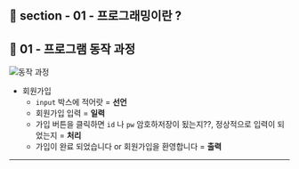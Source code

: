 ## 📝 section - 01 - 프로그래밍이란 ?

## 📍 01 - 프로그램 동작 과정

![동작 과정](https://user-images.githubusercontent.com/93629804/179395081-4593c5d7-a28c-481a-811e-3e1a6b345cff.png)

* 회원가입 
    * `input` 박스에 적어랏 = **선언**
    * 회원가입 입력 = **일력**
    * 가입 버튼을 클릭하면 `id` 나 `pw` 암호하저장이 됬는지??, 정상적으로 입력이 되었는지 = **처리**
    * 가입이 완료 되었습니다 or 회원가입을 환영합니다 = **출력**


---